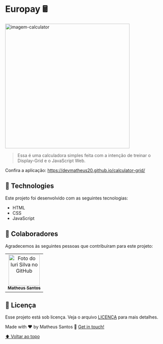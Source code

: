 # Europay  🖩


<img src="./img/calculator.png" width="400px" alt="imagem-calculator">


> Essa é uma calculadora simples feita com a intenção de treinar o Display-Grid e o JavaScript Web.

Confira a aplicação: <a href="https://devmatheus20.github.io/calculator-grid/"> https://devmatheus20.github.io/calculator-grid/

## 🚀 Technologies
Este projeto foi desenvolvido com as seguintes tecnologias:
    
- HTML
- CSS
- JavaScript
## 🤝 Colaboradores

Agradecemos às seguintes pessoas que contribuíram para este projeto:

<table>
  <tr>
    <td align="center">
      <a href="#">
        <img src="https://avatars.githubusercontent.com/u/90225074?s=400&u=3514f5f6eeb1c9f5c14ad9deb479ae8e8ec8bd6f&v=4" width="100px;" alt="Foto do Iuri Silva no GitHub"/><br>
        <sub>
          <b>Matheus Santos</b>
        </sub>
      </a>
    </td>
    
</table>

## 📝 Licença

Esse projeto está sob licença. Veja o arquivo [LICENÇA](LICENSE.md) para mais detalhes.

Made with ♥ by Matheus Santos :wave: <a href="https://www.linkedin.com/in/matheus-santos-souza">Get in touch!</a>

[⬆ Voltar ao topo](#nome-do-projeto)<br>

